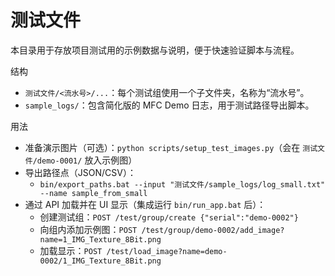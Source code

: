 # 测试文件

本目录用于存放项目测试用的示例数据与说明，便于快速验证脚本与流程。

结构
- `测试文件/<流水号>/...`：每个测试组使用一个子文件夹，名称为“流水号”。
- `sample_logs/`：包含简化版的 MFC Demo 日志，用于测试路径导出脚本。

用法
- 准备演示图片（可选）：`python scripts/setup_test_images.py`（会在 `测试文件/demo-0001/` 放入示例图）
- 导出路径点（JSON/CSV）：
  - `bin/export_paths.bat --input "测试文件/sample_logs/log_small.txt" --name sample_from_small`
- 通过 API 加载并在 UI 显示（集成运行 `bin/run_app.bat` 后）：
  - 创建测试组：`POST /test/group/create {"serial":"demo-0002"}`
  - 向组内添加示例图：`POST /test/group/demo-0002/add_image?name=1_IMG_Texture_8Bit.png`
  - 加载显示：`POST /test/load_image?name=demo-0002/1_IMG_Texture_8Bit.png`
